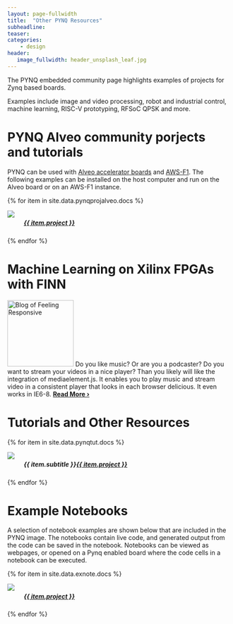 ```yaml
---
layout: page-fullwidth
title:  "Other PYNQ Resources"
subheadline:
teaser: 
categories:
    - design
header:
   image_fullwidth: header_unsplash_leaf.jpg
---
```

The PYNQ embedded community page highlights examples of projects for Zynq based boards.

Examples include image and video processing, robot and industrial control, machine learning, RISC-V prototyping, RFSoC QPSK and more. 

<!--more-->
# PYNQ Alveo community porjects and tutorials

PYNQ can be used with <a href="https://www.xilinx.com/products/boards-and-kits/alveo.html">Alveo accelerator boards</a> and <a href="https://aws.amazon.com/ec2/instance-types/f1/">AWS-F1</a>. The following examples can be installed on the host computer and run on the Alveo board or on an AWS-F1 instance. 

<div class="row t60">

{% for item in site.data.pynqprojalveo.docs %}
    <div class="medium-3 columns">
        <div class="imgcont"><center><img src="{{ site.urlimg }}{{ item.img }}"></center></div>
        <center><p><a href="{{ item.url }}"><h5>{{ item.project }}</h5></a></p></center>
    </div><!-- /.medium-6.columns -->
{% endfor %}
</div><!-- /.row -->


# Machine Learning on Xilinx FPGAs with FINN

<p> <a href="https://phlow.github.io/feeling-responsive/design/mediaelement_js/" title="Play Audio &amp; Video with media&shy;element.js"><img src="https://phlow.github.io/feeling-responsive/images/mediaplayer_js-thumb.jpg" class="alignleft" width="150" height="150" alt="Blog of Feeling Responsive"></a> Do you like music? Or are you a podcaster? Do you want to stream your videos in a nice player? Than you likely will like the integration of mediaelement.js. It enables you to play music and stream video in a consistent player that looks in each browser delicious. It even works in IE6-8. <a href="https://phlow.github.io/feeling-responsive/design/mediaelement_js/" title="Read Play Audio &amp; Video with media&shy;element.js"><strong>Read More&nbsp;›</strong></a></p>



# Tutorials and Other Resources

<div class="row t60">

{% for item in site.data.pynqtut.docs %}
    <div class="medium-3 columns">
        <div class="imgcont"><center><img src="{{ site.urlimg }}{{ item.img }}"></center></div>
        <center><p><h5>{{ item.subtitle }}<a href="{{ item.url }}">{{ item.project }}</a></h5></p></center>
    </div><!-- /.medium-3.columns -->
{% endfor %}
</div><!-- /.row -->


# Example Notebooks

A selection of notebook examples are shown below that are included in the PYNQ image. The notebooks contain live code, and generated output from the code can be saved in the notebook. Notebooks can be viewed as webpages, or opened on a Pynq enabled board where the code cells in a notebook can be executed. 

<div class="row t60">

{% for item in site.data.exnote.docs %}
    <div class="medium-3 columns">
        <div class="imgcont"><center><img src="{{ site.urlimg }}{{ item.img }}"></center></div>
        <center><p><h5><a href="{{ item.url }}">{{ item.project }}</a></h5></p></center>
    </div><!-- /.medium-3.columns -->
{% endfor %}
</div><!-- /.row -->
